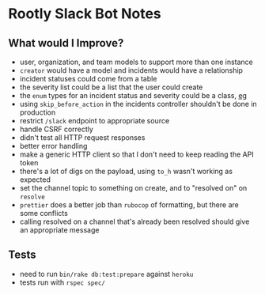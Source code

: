 # Rootly Slack Bot Notes

## What would I Improve?

- user, organization, and team models to support more than one instance
- `creator` would have a model and incidents would have a relationship
- incident statuses could come from a table
- the severity list could be a list that the user could create
- the `enum` types for an incident status and severity could be a class,
  [eg][enum]
- using `skip_before_action` in the incidents controller shouldn't be done in
  production
- restrict `/slack` endpoint to appropriate source
- handle CSRF correctly
- didn't test all HTTP request responses
- better error handling
- make a generic HTTP client so that I don't need to keep reading the API token
- there's a lot of digs on the payload, using `to_h` wasn't working as expected
- set the channel topic to something on create, and to "resolved on" on
  `resolve`
- `prettier` does a better job than `rubocop` of formatting, but there are some
  conflicts
- calling resolved on a channel that's already been resolved should give an
  appropriate message

## Tests

- need to run `bin/rake db:test:prepare` against `heroku`
- tests run with `rspec spec/`

<!-- references -->

[enum]: https://naturaily.com/blog/ruby-on-rails-enum

